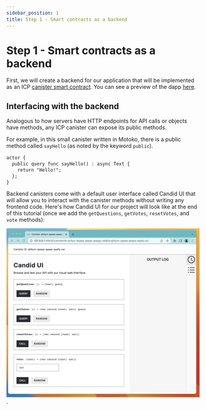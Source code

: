 ```yaml
---
sidebar_position: 1
title: Step 1 - Smart contracts as a backend
---
```


# Step 1 - Smart contracts as a backend

First, we will create a backend for our application that will be implemented as an ICP 
[canister smart contract](https://internetcomputer.org/how-it-works/architecture-of-the-internet-computer/#canister-smart-contracts). You can see a preview of the dapp [here](index.md).

## Interfacing with the backend

Analogous to how servers have HTTP endpoints for API calls or objects have methods, any ICP canister can expose its public methods. 

For example, in this small canister written in Motoko, there is a public method called `sayHello` (as noted by the keyword `public`).

```motoko
actor {
  public query func sayHello() : async Text {
    return "Hello!";
  };
}
```

Backend canisters come with a default user interface called Candid UI that will allow you to interact with the canister methods without
writing any frontend code. Here's how Candid UI for our project will look like at the end of this tutorial (once we add the `getQuestions`, `getVotes`, `resetVotes`, and `vote` methods):


![Candid UI screenshot (final)](./_attachments/simple_voting_app_candid.png).


